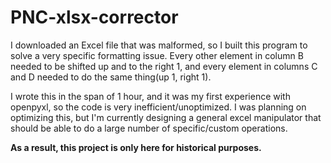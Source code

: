 # PNC-xlsx-corrector


I downloaded an Excel file that was malformed, so I built this program to solve a very specific formatting issue. Every other element in column B needed to be shifted up and to the right 1, and every element in columns C and D needed to do the same thing(up 1, right 1).

I wrote this in the span of 1 hour, and it was my first experience with openpyxl, so the code is very inefficient/unoptimized. I was planning on optimizing this, but I'm currently designing a general excel manipulator that should be able to do a large number of specific/custom operations. 

**As a result, this project is only here for historical purposes.**



